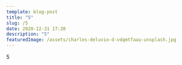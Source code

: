 ```yaml
---
template: blog-post
title: "5"
slug: /5
date: 2020-12-31 17:20
description: "5"
featuredImage: /assets/charles-deluvio-d-vdqmtfaau-unsplash.jpg
---
```

5